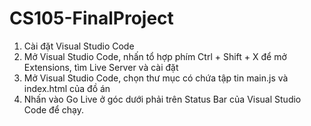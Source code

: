 # CS105-FinalProject
1. Cài đặt Visual Studio Code
2. Mở Visual Studio Code, nhấn tổ hợp phím Ctrl + Shift + X để mở Extensions, tìm Live Server và cài đặt
3. Mở Visual Studio Code, chọn thư mục có chứa tập tin main.js và index.html của đồ án
4. Nhấn vào Go Live ở góc dưới phải trên Status Bar của Visual Studio Code để chạy.

